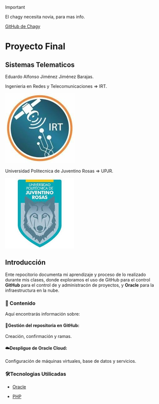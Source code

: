 >[!IMPORTANT]
>
>El chagy necesita novia, para mas info.
>
>[GitHub de Chagy](___)

# Proyecto Final
## Sistemas Telematicos
Eduardo Alfonso Jiménez Jiménez Barajas.

Ingenieria en Redes y Telecomunicaciones  ⇒  IRT.


![pantalla](https://github.com/Snapshotss/Snapshotss.github.io/blob/main/assets/images/IRT.jpg)

Universidad Politecnica de Juventino Rosas  ⇒  UPJR.


![UPJR](https://github.com/Snapshotss/Snapshotss.github.io/blob/main/assets/images/UPJR.jpg)


## Introducción
Ente repocitorio documenta mi aprendizaje y proceso de lo realizado durante mis clases, donde exploramos el uso de GitHub para el control **GitHub** para el control de y administracón de proyectos, y **Oracle** para la infraestructura en la nube.


### 🚀 Contenido 
Aquí encontrarás información sobre:

#### 📂Gestión del repositoria en GitHub:
Creación, confirmación y ramas.

#### ☁️Despligue de Oracle Cloud:
Configuración de máquinas virtuales, base de datos y servicios.

### 🛠️Tecnologias Utilicadas

* [Oracle](https://github.com/Snapshotss/Snapshotss.github.io/blob/main/Oracle%20Cloud/READMEOraclecloud.md)

* [PHP](https://github.com/Snapshotss/Snapshotss.github.io/blob/main/PHP/READMEphp.md)




